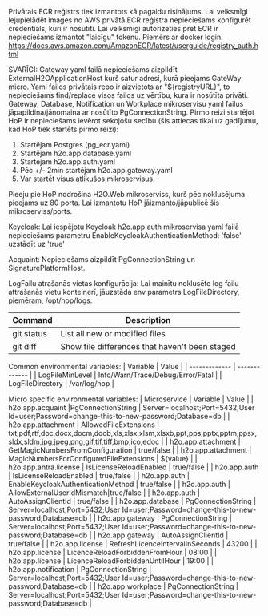Privātais ECR reģistrs tiek izmantots kā pagaidu risinājums.
Lai veiksmīgi lejupielādēt images no AWS privātā ECR reģistra nepieciešams konfigurēt credentials, kuri ir nosūtīti.
Lai veiksmīgi autorizēties pret ECR ir nepieciešams izmantot "laicīgu" tokenu. Piemērs ar docker login.
https://docs.aws.amazon.com/AmazonECR/latest/userguide/registry_auth.html

SVARĪGI:
Gateway yaml failā nepieciešams aizpildīt ExternalH2OApplicationHost kurš satur adresi, kurā pieejams GateWay micro.
Yaml failos privātais repo ir aizvietots ar "${registryURL}", to nepieciešams find/replace visos failos uz vērtību, kura ir nosūtīta privāti.
Gateway, Database, Notification un Workplace mikroservisu yaml failus jāpapildina/jānomaina ar nosūtīto PgConnectionString.
Pirmo reizi startējot HoP ir nepieciešams ievērot sekojošu secību (šis attiecas tikai uz gadījumu, kad HoP tiek startēts pirmo reizi):
1. Startējam Postgres (pg_ecr.yaml)
2. Startējam h2o.app.database.yaml
3. Startējam h2o.app.auth.yaml
4. Pēc +/- 2min startējam h2o.app.gateway.yaml
5. Var startēt visus atlikušos mikroservisus.

Pieeju pie HoP nodrošina H2O.Web mikroserviss, kurš pēc noklusējuma pieejams uz 80 porta. Lai izmantotu HoP jāizmanto/jāpublicē šis mikroserviss/ports.

Keycloak:
Lai iespējotu Keycloak h2o.app.auth mikroservisa yaml failā nepieciešams parametru EnableKeycloakAuthenticationMethod: 'false' uzstādīt uz 'true'

Acquaint:
Nepieciešams aizpildīt PgConnectionString un SignaturePlatformHost.

LogFailu atrašanās vietas konfigurācija:
Lai mainītu noklusēto log failu attrašanās vietu konteinerī, jāuzstāda env parametrs LogFileDirectory, piemēram, /opt/hop/logs.

| Command | Description |
| --- | --- |
| git status | List all new or modified files |
| git diff | Show file differences that haven't been staged |

Common environmental variables:
| Variable  | Value |
| ------------- | ------------- |
| LogFileMinLevel  | Info/Warn/Trace/Debug/Error/Fatal  |
| LogFileDirectory  | /var/log/hop  |

Micro specific environmental variables:
| Microservice | Variable  | Value |
| h2o.app.acquaint |PgConnectionString  | Server=localhost;Port=5432;User Id=user;Password=change-this-to-new-password;Database=db  |
| h2o.app.attachment | AllowedFileExtensions  | txt,pdf,rtf,doc,docx,docm,docb,xls,xlsx,xlsm,xlsxb,ppt,pps,pptx,pptm,ppsx,sldx,sldm,jpg,jpeg,png,gif,tif,tiff,bmp,ico,edoc |
| h2o.app.attachment | GetMagicNumbersFromConfiguration | true/false |
| h2o.app.attachment | MagicNumbersForConfiguredFileExtensions | ${value} |
| h2o.app.antra.license | IsLicenseReloadEnabled | true/false |
| h2o.app.auth | IsLicenseReloadEnabled | true/false |
| h2o.app.auth | EnableKeycloakAuthenticationMethod | true/false |
| h2o.app.auth | AllowExternalUserIdMismatch|true/false |
| h2o.app.auth | AutoAssignClientId | true/false |
| h2o.app.database | PgConnectionString | Server=localhost;Port=5432;User Id=user;Password=change-this-to-new-password;Database=db  |
| h2o.app.gateway | PgConnectionString | Server=localhost;Port=5432;User Id=user;Password=change-this-to-new-password;Database=db  |
| h2o.app.gateway | AutoAssignClientId | true/false |
| h2o.app.license | RefreshLicenceIntervalInSeconds | 43200 |
| h2o.app.license | LicenceReloadForbiddenFromHour | 08:00 |
| h2o.app.license | LicenceReloadForbiddenUntilHour | 19:00 |
| h2o.app.notification | PgConnectionString | Server=localhost;Port=5432;User Id=user;Password=change-this-to-new-password;Database=db |
| h2o.app.workplace | PgConnectionString | Server=localhost;Port=5432;User Id=user;Password=change-this-to-new-password;Database=db |